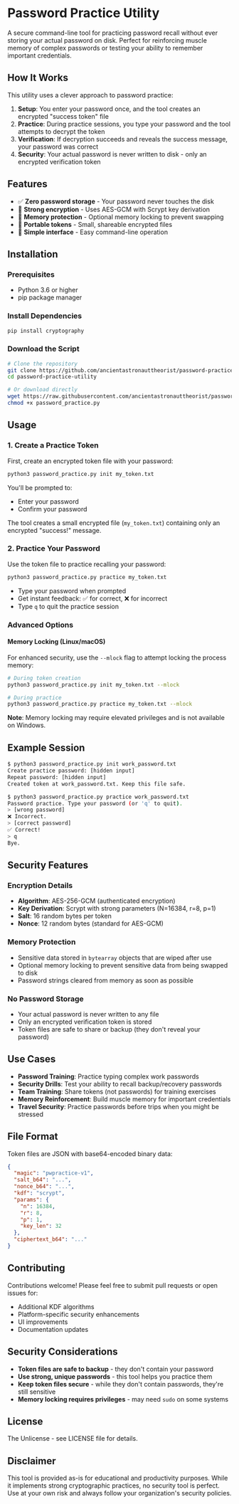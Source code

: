 # Password Practice Utility

A secure command-line tool for practicing password recall without ever storing your actual password on disk. Perfect for reinforcing muscle memory of complex passwords or testing your ability to remember important credentials.

## How It Works

This utility uses a clever approach to password practice:

1. **Setup**: You enter your password once, and the tool creates an encrypted "success token" file
2. **Practice**: During practice sessions, you type your password and the tool attempts to decrypt the token
3. **Verification**: If decryption succeeds and reveals the success message, your password was correct
4. **Security**: Your actual password is never written to disk - only an encrypted verification token

## Features

- ✅ **Zero password storage** - Your password never touches the disk
- 🔐 **Strong encryption** - Uses AES-GCM with Scrypt key derivation
- 🧠 **Memory protection** - Optional memory locking to prevent swapping
- 📁 **Portable tokens** - Small, shareable encrypted files
- 🎯 **Simple interface** - Easy command-line operation

## Installation

### Prerequisites

- Python 3.6 or higher
- pip package manager

### Install Dependencies

```bash
pip install cryptography
```

### Download the Script

```bash
# Clone the repository
git clone https://github.com/ancientastronauttheorist/password-practice-utility.git
cd password-practice-utility

# Or download directly
wget https://raw.githubusercontent.com/ancientastronauttheorist/password-practice-utility/main/password_practice.py
chmod +x password_practice.py
```

## Usage

### 1. Create a Practice Token

First, create an encrypted token file with your password:

```bash
python3 password_practice.py init my_token.txt
```

You'll be prompted to:
- Enter your password
- Confirm your password

The tool creates a small encrypted file (`my_token.txt`) containing only an encrypted "success!" message.

### 2. Practice Your Password

Use the token file to practice recalling your password:

```bash
python3 password_practice.py practice my_token.txt
```

- Type your password when prompted
- Get instant feedback: ✅ for correct, ❌ for incorrect
- Type `q` to quit the practice session

### Advanced Options

#### Memory Locking (Linux/macOS)

For enhanced security, use the `--mlock` flag to attempt locking the process memory:

```bash
# During token creation
python3 password_practice.py init my_token.txt --mlock

# During practice
python3 password_practice.py practice my_token.txt --mlock
```

**Note**: Memory locking may require elevated privileges and is not available on Windows.

## Example Session

```bash
$ python3 password_practice.py init work_password.txt
Create practice password: [hidden input]
Repeat password: [hidden input]
Created token at work_password.txt. Keep this file safe.

$ python3 password_practice.py practice work_password.txt
Password practice. Type your password (or 'q' to quit).
> [wrong password]
❌ Incorrect.
> [correct password]
✅ Correct!
> q
Bye.
```

## Security Features

### Encryption Details
- **Algorithm**: AES-256-GCM (authenticated encryption)
- **Key Derivation**: Scrypt with strong parameters (N=16384, r=8, p=1)
- **Salt**: 16 random bytes per token
- **Nonce**: 12 random bytes (standard for AES-GCM)

### Memory Protection
- Sensitive data stored in `bytearray` objects that are wiped after use
- Optional memory locking to prevent sensitive data from being swapped to disk
- Password strings cleared from memory as soon as possible

### No Password Storage
- Your actual password is never written to any file
- Only an encrypted verification token is stored
- Token files are safe to share or backup (they don't reveal your password)

## Use Cases

- **Password Training**: Practice typing complex work passwords
- **Security Drills**: Test your ability to recall backup/recovery passwords
- **Team Training**: Share tokens (not passwords) for training exercises
- **Memory Reinforcement**: Build muscle memory for important credentials
- **Travel Security**: Practice passwords before trips when you might be stressed

## File Format

Token files are JSON with base64-encoded binary data:

```json
{
  "magic": "pwpractice-v1",
  "salt_b64": "...",
  "nonce_b64": "...",
  "kdf": "scrypt",
  "params": {
    "n": 16384,
    "r": 8,
    "p": 1,
    "key_len": 32
  },
  "ciphertext_b64": "..."
}
```

## Contributing

Contributions welcome! Please feel free to submit pull requests or open issues for:

- Additional KDF algorithms
- Platform-specific security enhancements
- UI improvements
- Documentation updates

## Security Considerations

- **Token files are safe to backup** - they don't contain your password
- **Use strong, unique passwords** - this tool helps you practice them
- **Keep token files secure** - while they don't contain passwords, they're still sensitive
- **Memory locking requires privileges** - may need `sudo` on some systems

## License

The Unlicense - see LICENSE file for details.

## Disclaimer

This tool is provided as-is for educational and productivity purposes. While it implements strong cryptographic practices, no security tool is perfect. Use at your own risk and always follow your organization's security policies.
